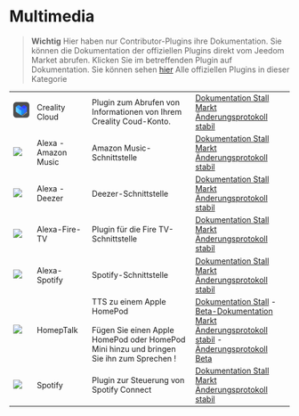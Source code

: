 
# Multimedia


>**Wichtig**
>Hier haben nur Contributor-Plugins ihre Dokumentation. Sie können die Dokumentation der offiziellen Plugins direkt vom Jeedom Market abrufen. Klicken Sie im betreffenden Plugin auf Dokumentation.
>Sie können sehen [hier](https://market.jeedom.com/index.php?v=d&p=market&type=plugin&categorie=multimedia) Alle offiziellen Plugins in dieser Kategorie


| | | | |
|--- | --- | --- | ---|
|<img src="Creality_Cloud/Creality_Cloud_icon.png" class="pluginLogo" width="100" />|Creality Cloud|Plugin zum Abrufen von Informationen von Ihrem Creality Coud-Konto.|[Dokumentation Stall](https://flobul.github.io/Jeedom-Creality_Cloud/de_DE/)<br/>[Markt](https://market.jeedom.com/index.php?v=d&p=market_display&id=4219)<br/>[Änderungsprotokoll stabil](https://flobul.github.io/Jeedom-Creality_Cloud/de_DE/changelog)|
|<img src="alexaamazonmusic/alexaamazonmusic_icon.png" class="pluginLogo" width="100" />|Alexa - Amazon Music|Amazon Music-Schnittstelle|[Dokumentation Stall](http://jeedom.sigalou-domotique.fr/alexa-amazon-music-documentation)<br/>[Markt](https://market.jeedom.com/index.php?v=d&p=market_display&id=3910)<br/>[Änderungsprotokoll stabil](http://jeedom.sigalou-domotique.fr/alexa-api-changelog)|
|<img src="alexadeezer/alexadeezer_icon.png" class="pluginLogo" width="100" />|Alexa - Deezer|Deezer-Schnittstelle|[Dokumentation Stall](http://jeedom.sigalou-domotique.fr/alexa-deezer-documentation)<br/>[Markt](https://market.jeedom.com/index.php?v=d&p=market_display&id=3911)<br/>[Änderungsprotokoll stabil](http://jeedom.sigalou-domotique.fr/alexa-api-changelog)|
|<img src="alexafiretv/alexafiretv_icon.png" class="pluginLogo" width="100" />|Alexa-Fire-TV|Plugin für die Fire TV-Schnittstelle|[Dokumentation Stall](http://jeedom.sigalou-domotique.fr/alexa-fire-tv-documentation)<br/>[Markt](https://market.jeedom.com/index.php?v=d&p=market_display&id=4064)<br/>[Änderungsprotokoll stabil](http://jeedom.sigalou-domotique.fr/alexa-api-changelog)|
|<img src="alexaspotify/alexaspotify_icon.png" class="pluginLogo" width="100" />|Alexa-Spotify|Spotify-Schnittstelle|[Dokumentation Stall](http://jeedom.sigalou-domotique.fr/alexa-spotify-documentation)<br/>[Markt](https://market.jeedom.com/index.php?v=d&p=market_display&id=3913)<br/>[Änderungsprotokoll stabil](http://jeedom.sigalou-domotique.fr/alexa-api-changelog)|
|<img src="homepTalk/homepTalk_icon.png" class="pluginLogo" width="100" />|HomepTalk|TTS zu einem Apple HomePod<br/><br/>Fügen Sie einen Apple HomePod oder HomePod Mini hinzu und bringen Sie ihn zum Sprechen !|[Dokumentation Stall](https://nebzhb.github.io/jeedom_docs/plugins/homepTalk/de_DE/) - [Beta-Dokumentation](https://nebzhb.github.io/jeedom_docs/plugins/homepTalk/de_DE/)<br/>[Markt](https://market.jeedom.com/index.php?v=d&p=market_display&id=3825)<br/>[Änderungsprotokoll stabil](https://nebzhb.github.io/jeedom_docs/plugins/homepTalk/de_DE/changelog) - [Änderungsprotokoll Beta](https://nebzhb.github.io/jeedom_docs/plugins/homepTalk/de_DE/changelog)|
|<img src="spotify/spotify_icon.png" class="pluginLogo" width="100" />|Spotify|Plugin zur Steuerung von Spotify Connect|[Dokumentation Stall](https://barre35.github.io/jeedom-plugin-doc/de_DE/spotify_documentation)<br/>[Markt](https://market.jeedom.com/index.php?v=d&p=market_display&id=3700)<br/>[Änderungsprotokoll stabil](https://barre35.github.io/jeedom-plugin-doc/de_DE/spotify_changelog)|
